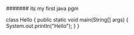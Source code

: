 ####### its my first java pgm

class Hello
{
  public static void main(String[] args)
  {
    System.out.println("Hello");
  }
}

